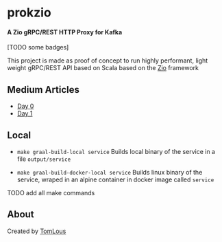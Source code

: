 # prokzio
#### A Zio gRPC/REST HTTP Proxy for Kafka

[TODO some badges]

This project is made as proof of concept to run highly performant, light weight gRPC/REST API based on Scala based on the [Zio](https://zio.dev/) framework


## Medium Articles
- [Day 0](https://tomlous.medium.com/building-an-open-source-scala-grpc-rest-http-proxy-for-kafka-i-d259ce6b9a20)
- [Day 1](https://tomlous.medium.com/building-an-open-source-scala-grpc-rest-http-proxy-for-kafka-ii-81f1c680fed3)


## Local

- `make graal-build-local service` Builds local binary of the service in a file `output/service`

- `make graal-build-docker-local service` Builds linux binary of the service, wraped in an alpine container in docker image called `service`

TODO add all make commands 

## About 

Created by [TomLous](https://github.com/TomLous/)